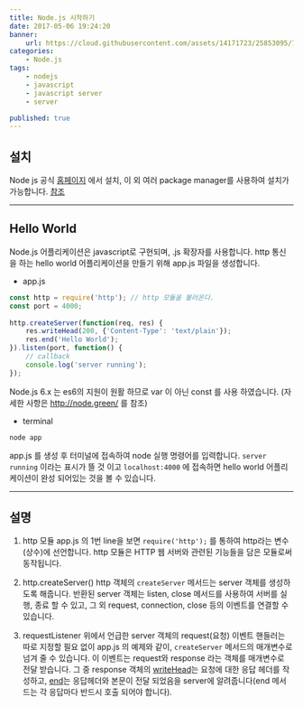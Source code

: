 ```yaml
---
title: Node.js 시작하기
date: 2017-05-06 19:24:20
banner:
    url: https://cloud.githubusercontent.com/assets/14171723/25853095/7bf3be3a-3506-11e7-8421-0a2287dd6278.png
categories:
    - Node.js
tags:
    - nodejs
    - javascript
    - javascript server
    - server

published: true
---
```


[link1]: https://nodejs.org/ko
[link2]: https://nodejs.org/ko/download/package-manager/
[link3]: https://nodejs.org/api/http.html#http_response_writehead_statuscode_statusmessage_headers
[link4]: https://nodejs.org/api/http.html#http_response_end_data_encoding_callback


## 설치

Node js 공식 [홈페이지][link1] 에서 설치,
이 외 여러 package manager를 사용하여 설치가 가능합니다. [참조][link2]

---
## Hello World

Node.js 어플리케이션은 javascript로 구현되며, .js 확장자를 사용합니다.
http 통신을 하는 hello world 어플리케이션을 만들기 위해 app.js 파일을 생성합니다.

- app.js
```javascript
const http = require('http'); // http 모듈을 불러온다.
const port = 4000;
　
http.createServer(function(req, res) {
    res.writeHead(200, {'Content-Type': 'text/plain'});
    res.end('Hello World');
}).listen(port, function() {
    // callback
    console.log('server running');    
});
```
Node.js 6.x 는 es6의 지원이 원활 하므로 var 이 아닌 const 를 사용 하였습니다. (자세한 사항은 http://node.green/ 를 참조)


- terminal
```
node app
```
app.js 를 생성 후 터미널에 접속하여 node 실행 명령어를 입력합니다.
`server running` 이라는 표시가 뜰 것 이고 `localhost:4000` 에 접속하면 hello world 어플리케이션이 완성 되어있는 것을 볼 수 있습니다.

---

## 설명

1. http 모듈
    app.js 의 1번 line을 보면 `require('http');` 를 통하여 http라는 변수(상수)에 선언합니다. http 모듈은 HTTP 웹 서버와 관련된 기능들을 담은 모듈로써 동작됩니다.

2. http.createServer()
    http 객체의 `createServer` 메서드는 server 객체를 생성하도록 해줍니다.
    반환된 server 객체는 listen, close 메서드를 사용하여 서버를 실행, 종료 할 수 있고, 그 외 request, connection, close 등의 이벤트를 연결할 수 있습니다.

3. requestListener
    위에서 언급한 server 객체의 request(요청) 이벤트 핸들러는 따로 지정할 필요 없이 app.js 의 예제와 같이, `createServer` 메서드의 매개변수로 넘겨 줄 수 있습니다. 이 이벤트는 request와 response 라는 객체를 매개변수로 전달 받습니다.
    그 중 response 객체의 [writeHead][link3]는 요청에 대한 응답 헤더를 작성하고, [end][link4]는 응답헤더와 본문이 전달 되었음을 server에 알려줍니다(end 메서드는 각 응답마다 반드시 호출 되어야 합니다).
